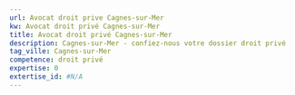 ```yaml
---
url: Avocat droit prive Cagnes-sur-Mer
kw: Avocat droit privé Cagnes-sur-Mer
title: Avocat droit privé Cagnes-sur-Mer
description: Cagnes-sur-Mer - confiez-nous votre dossier droit privé
tag_ville: Cagnes-sur-Mer
competence: droit privé
expertise: 0
extertise_id: #N/A
---
```

